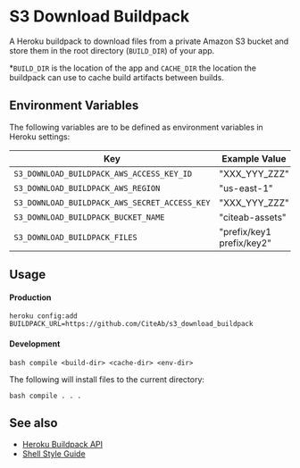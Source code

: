 # S3 Download Buildpack

A Heroku buildpack to download files from a private Amazon S3 bucket and store them in the root directory (`BUILD_DIR`) of your app.

*`BUILD_DIR` is the location of the app and `CACHE_DIR` the location the buildpack can use to cache build artifacts between builds.

## Environment Variables

The following variables are to be defined as environment variables in Heroku settings:

| Key  | Example Value |
| ------------- | ------------- |
| `S3_DOWNLOAD_BUILDPACK_AWS_ACCESS_KEY_ID` | "XXX_YYY_ZZZ" |
| `S3_DOWNLOAD_BUILDPACK_AWS_REGION` |  "us-east-1" |
| `S3_DOWNLOAD_BUILDPACK_AWS_SECRET_ACCESS_KEY` | "XXX_YYY_ZZZ" |
| `S3_DOWNLOAD_BUILDPACK_BUCKET_NAME` |  "citeab-assets" |
| `S3_DOWNLOAD_BUILDPACK_FILES` | "prefix/key1 prefix/key2" |

## Usage

#### Production

```
heroku config:add BUILDPACK_URL=https://github.com/CiteAb/s3_download_buildpack
```

#### Development

```
bash compile <build-dir> <cache-dir> <env-dir>
```

The following will install files to the current directory:
```
bash compile . . .
```


## See also

  * [Heroku Buildpack API](https://devcenter.heroku.com/articles/buildpack-api)
  * [Shell Style Guide](https://google.github.io/styleguide/shellguide.html)
